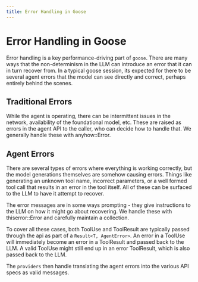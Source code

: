```yaml
---
title: Error Handling in Goose
---
```

# Error Handling in Goose

Error handling is a key performance-driving part of `goose`. There are many ways that the non-determinism
in the LLM can introduce an error that it can in turn recover from. In a typical goose session, its expected for there
to be several agent errors that the model can see directly and correct, perhaps entirely behind the scenes.

## Traditional Errors

While the agent is operating, there can be intermittent issues in the network, availability of the
foundational model, etc. These are raised as errors in the agent API to the caller, who can decide
how to handle that. We generally handle these with anyhow::Error. 

## Agent Errors

There are several types of errors where everything is working correctly, but the model generations
themselves are somehow causing errors. Things like generating an unknown tool name, incorrect parameters, 
or a well formed tool call that results in an error in the tool itself. All of these can be surfaced to
the LLM to have it attempt to recover. 

The error messages are in some ways prompting - they give instructions to the LLM on how it might go
about recovering. We handle these with thiserror::Error and carefully maintain a collection.

To cover all these cases, both ToolUse and ToolResult are typically passed through the api as part of a
`Result<T, AgentError>`. An error in a ToolUse will immediately become an error in a ToolResult and
passed back to the LLM. A valid ToolUse might still end up in an error ToolResult, which is also passed
back to the LLM. 

The `providers` then handle translating the agent errors into the various API specs as
valid messages.
